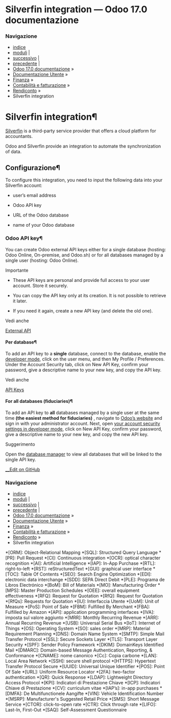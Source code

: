 # Silverfin integration — Odoo 17.0 documentazione

### Navigazione

  * [indice](../../../../genindex.html "Indice generale")
  * [moduli](../../../../py-modindex.html "Indice del modulo Python") |
  * [successivo](customize.html "Custom reports") |
  * [precedente](data_inalterability.html "Data inalterability check report") |
  * [Odoo 17.0 documentazione](../../../../index-2.html) »
  * [Documentazione Utente](../../../../applications.html) »
  * [Finanza](../../../finance.html) »
  * [Contabilità e fatturazione](../../accounting.html) »
  * [Rendiconto](../reporting.html) »
  * Silverfin integration



# Silverfin integration¶

[Silverfin](https://www.silverfin.com/) is a third-party service provider that offers a cloud platform for accountants.

Odoo and Silverfin provide an integration to automate the synchronization of data.

## Configurazione¶

To configure this integration, you need to input the following data into your Silverfin account:

  * user’s email address

  * Odoo API key

  * URL of the Odoo database

  * name of your Odoo database




### Odoo API key¶

You can create Odoo external API keys either for a single database (hosting: Odoo Online, On-premise, and Odoo.sh) or for all databases managed by a single user (hosting: Odoo Online).

Importante

  * These API keys are personal and provide full access to your user account. Store it securely.

  * You can copy the API key only at its creation. It is not possible to retrieve it later.

  * If you need it again, create a new API key (and delete the old one).




Vedi anche

[External API](../../../../developer/reference/external_api.html)

#### Per database¶

To add an API key to a **single** database, connect to the database, enable the [developer mode](../../../general/developer_mode.html#developer-mode), click on the user menu, and then My Profile / Preferences. Under the Account Security tab, click on New API Key, confirm your password, give a descriptive name to your new key, and copy the API key.

Vedi anche

[API Keys](../../../../developer/reference/external_api.html#api-external-api-keys)

#### For all databases (fiduciaries)¶

To add an API key to **all** databases managed by a single user at the same time **(the easiest method for fiduciaries)** , navigate to [Odoo’s website](https://www.odoo.com/) and sign in with your administrator account. Next, open [your account security settings in developer mode](https://www.odoo.com/my/security?debug=1), click on New API Key, confirm your password, give a descriptive name to your new key, and copy the new API key.

Suggerimento

Open the [database manager](https://www.odoo.com/my/databases) to view all databases that will be linked to the single API key.

[ __Edit on GitHub](https://github.com/odoo/documentation/edit/17.0/content/applications/finance/accounting/reporting/silverfin.rst)

### Navigazione

  * [indice](../../../../genindex.html "Indice generale")
  * [moduli](../../../../py-modindex.html "Indice del modulo Python") |
  * [successivo](customize.html "Custom reports") |
  * [precedente](data_inalterability.html "Data inalterability check report") |
  * [Odoo 17.0 documentazione](../../../../index-2.html) »
  * [Documentazione Utente](../../../../applications.html) »
  * [Finanza](../../../finance.html) »
  * [Contabilità e fatturazione](../../accounting.html) »
  * [Rendiconto](../reporting.html) »
  * Silverfin integration


  *[ORM]: Object-Relational Mapping
  *[SQL]: Structured Query Language
  *[PR]: Pull Request
  *[CI]: Continuous integration
  *[OCR]: optical character recognition
  *[AI]: Artificial Intelligence
  *[IAP]: In-App Purchase
  *[RTL]: right-to-left
  *[RST]: reStructuredText
  *[GUI]: graphical user interface
  *[TOC]: Table Of Contents
  *[SEO]: Search Engine Optimization
  *[EDI]: electronic data interchange
  *[SDD]: SEPA Direct Debit
  *[PLE]: Programa de Libros Electrónico
  *[BoM]: Bill of Materials
  *[MO]: Manufacturing Order
  *[MPS]: Master Production Schedules
  *[OEE]: overall equipment effectiveness
  *[RFQ]: Request for Quotation
  *[RfQ]: Request for Quotation
  *[RfQs]: Requests for Quotation
  *[IU]: Interfaccia Utente
  *[UoM]: Unit of Measure
  *[PoS]: Point of Sale
  *[FBM]: Fulfilled By Merchant
  *[FBA]: Fulfilled by Amazon
  *[API]: application programming interfaces
  *[IVA]: imposta sul valore aggiunto
  *[MRR]: Monthly Recurring Revenue
  *[ARR]: Annual Recurring Revenue
  *[USB]: Universal Serial Bus
  *[IoT]: Internet of Things
  *[OS]: Operating System
  *[SO]: sales order
  *[MRP]: Material Requirement Planning
  *[DNS]: Domain Name System
  *[SMTP]: Simple Mail Transfer Protocol
  *[SSL]: Secure Sockets Layer
  *[TLS]: Transport Layer Security
  *[SPF]: Sender Policy Framework
  *[DKIM]: DomainKeys Identified Mail
  *[DMARC]: Domain-based Message Authentication, Reporting, & Conformance
  *[CNAME]: nome canonico
  *[Cc]: Copia carbone
  *[LAN]: Local Area Network
  *[SSH]: secure shell protocol
  *[HTTPS]: Hypertext Transfer Protocol Secure
  *[UUID]: Universal Unique Identifier
  *[POS]: Point Of Sale
  *[URL]: Uniform Resource Locator
  *[2FA]: two-factor authentication
  *[QR]: Quick Response
  *[LDAP]: Lightweight Directory Access Protocol
  *[KPI]: Indicatori di Prestazione Chiave
  *[ICP]: Indicatori Chiave di Prestazione
  *[CV]: curriculum vitae
  *[IAP’s]: in-app purchases
  *[DMFA]: De Multifunctionele Aangifte
  *[VIN]: Vehicle Identification Number
  *[MSRP]: Manufacturer's Suggested Retail Price
  *[SMS]: Short Message Service
  *[CTOR]: click-to-open rate
  *[CTR]: Click through rate
  *[LIFO]: Last-In, First-Out
  *[SAQ]: Self-Assessment Questionnaire